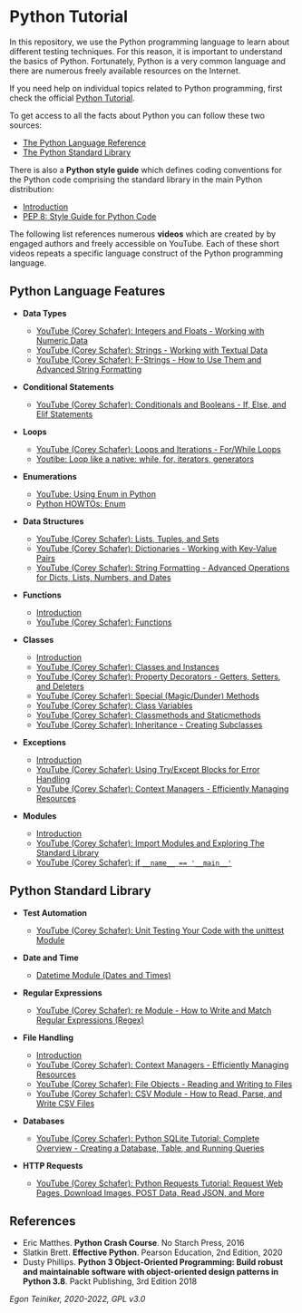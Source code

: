 # Python Tutorial

In this repository, we use the Python programming language to learn about different testing techniques.
For this reason, it is important to understand the basics of Python.
Fortunately, Python is a very common language and there are numerous freely available resources on the Internet.

If you need help on individual topics related to Python programming, first check the official
[Python Tutorial](https://docs.python.org/3/tutorial/index.html).

To get access to all the facts about Python you can follow these two sources:
* [The Python Language Reference](https://docs.python.org/3/reference/index.html)
* [The Python Standard Library](https://docs.python.org/3/library/index.html)

There is also a **Python style guide** which defines coding conventions for the Python code comprising the standard library 
in the main Python distribution:
* [Introduction](Python-StyleGuide.md)
* [PEP 8: Style Guide for Python Code](https://www.python.org/dev/peps/pep-0008/)

The following list references numerous **videos** which are created by by engaged authors and freely accessible on YouTube.
Each of these short videos repeats a specific language construct of the Python programming language.

## Python Language Features

  * **Data Types** 
    * [YouTube (Corey Schafer): Integers and Floats - Working with Numeric Data](https://youtu.be/khKv-8q7YmY)
    * [YouTube (Corey Schafer): Strings - Working with Textual Data](https://youtu.be/k9TUPpGqYTo)
    * [YouTube (Corey Schafer): F-Strings - How to Use Them and Advanced String Formatting](https://youtu.be/nghuHvKLhJA)
 
  * **Conditional Statements**  
    * [YouTube (Corey Schafer): Conditionals and Booleans - If, Else, and Elif Statements](https://youtu.be/DZwmZ8Usvnk)
  
  * **Loops** 
    * [YouTube (Corey Schafer): Loops and Iterations - For/While Loops](https://youtu.be/6iF8Xb7Z3wQ) 
    * [Youtibe: Loop like a native: while, for, iterators, generators](https://youtu.be/EnSu9hHGq5o)
  
  * **Enumerations** 
    * [YouTube: Using Enum in Python](https://youtu.be/gPPDXgCMZ0k)
    * [Python HOWTOs: Enum](https://docs.python.org/3.11/howto/enum.html)
      
  * **Data Structures** 
    * [YouTube (Corey Schafer): Lists, Tuples, and Sets](https://youtu.be/W8KRzm-HUcc) 
    * [YouTube (Corey Schafer): Dictionaries - Working with Key-Value Pairs](https://youtu.be/daefaLgNkw0)
    * [YouTube (Corey Schafer): String Formatting - Advanced Operations for Dicts, Lists, Numbers, and Dates](https://youtu.be/vTX3IwquFkc)

  * **Functions** 
    * [Introduction](functions)
    * [YouTube (Corey Schafer): Functions](https://youtu.be/9Os0o3wzS_I)
  
  * **Classes**
    * [Introduction](classes)  
    * [YouTube (Corey Schafer): Classes and Instances](https://youtu.be/ZDa-Z5JzLYM)
    * [YouTube (Corey Schafer): Property Decorators - Getters, Setters, and Deleters](https://youtu.be/jCzT9XFZ5bw)  
    * [YouTube (Corey Schafer): Special (Magic/Dunder) Methods](https://youtu.be/3ohzBxoFHAY)
    * [YouTube (Corey Schafer): Class Variables](https://youtu.be/BJ-VvGyQxho)
    * [YouTube (Corey Schafer): Classmethods and Staticmethods](https://youtu.be/rq8cL2XMM5M)
    * [YouTube (Corey Schafer): Inheritance - Creating Subclasses](https://youtu.be/RSl87lqOXDE)
      
  * **Exceptions**
    * [Introduction](exceptions) 
    * [YouTube (Corey Schafer): Using Try/Except Blocks for Error Handling](https://youtu.be/NIWwJbo-9_8)
    * [YouTube (Corey Schafer): Context Managers - Efficiently Managing Resources](https://youtu.be/-aKFBoZpiqA)
      
  
  * **Modules**
    * [Introduction](modules) 
    * [YouTube (Corey Schafer): Import Modules and Exploring The Standard Library](https://youtu.be/CqvZ3vGoGs0)
    * [YouTube (Corey Schafer): if `__name__ == '__main__'`](https://youtu.be/sugvnHA7ElY)   


## Python Standard Library
  
  * **Test Automation**
    * [YouTube (Corey Schafer): Unit Testing Your Code with the unittest Module](https://youtu.be/6tNS--WetLI)   

  * **Date and Time**
     * [Datetime Module (Dates and Times)](https://youtu.be/RjMbCUpvIgw)

  * **Regular Expressions**
    * [YouTube (Corey Schafer): re Module - How to Write and Match Regular Expressions (Regex)](https://youtu.be/K8L6KVGG-7o)  
        
  * **File Handling**
     * [Introduction](files) 
     * [YouTube (Corey Schafer): Context Managers - Efficiently Managing Resources](https://youtu.be/-aKFBoZpiqA)  
     * [YouTube (Corey Schafer): File Objects - Reading and Writing to Files](https://youtu.be/Uh2ebFW8OYM)   
     * [YouTube (Corey Schafer): CSV Module - How to Read, Parse, and Write CSV Files](https://youtu.be/q5uM4VKywbA)

  * **Databases**
    * [YouTube (Corey Schafer): Python SQLite Tutorial: Complete Overview - Creating a Database, Table, and Running Queries](https://youtu.be/pd-0G0MigUA)

  * **HTTP Requests**
    * [YouTube (Corey Schafer): Python Requests Tutorial: Request Web Pages, Download Images, POST Data, Read JSON, and More](https://youtu.be/tb8gHvYlCFs)       


## References
* Eric Matthes. **Python Crash Course**. No Starch Press, 2016 
* Slatkin Brett. **Effective Python**. Pearson Education, 2nd Edition, 2020
* Dusty Phillips. **Python 3 Object-Oriented Programming: Build robust and maintainable software with object-oriented design patterns in Python 3.8**. Packt Publishing, 3rd Edition 2018

 *Egon Teiniker, 2020-2022, GPL v3.0*
